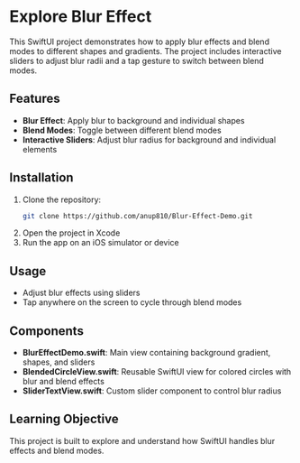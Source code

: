 # Explore Blur Effect

This SwiftUI project demonstrates how to apply blur effects and blend modes to different shapes and gradients. The project includes interactive sliders to adjust blur radii and a tap gesture to switch between blend modes.

## Features

* **Blur Effect**: Apply blur to background and individual shapes
* **Blend Modes**: Toggle between different blend modes
* **Interactive Sliders**: Adjust blur radius for background and individual elements

## Installation

1. Clone the repository:
   ```bash
   git clone https://github.com/anup810/Blur-Effect-Demo.git
   ```
2. Open the project in Xcode
3. Run the app on an iOS simulator or device

## Usage

* Adjust blur effects using sliders
* Tap anywhere on the screen to cycle through blend modes

## Components

* **BlurEffectDemo.swift**: Main view containing background gradient, shapes, and sliders
* **BlendedCircleView.swift**: Reusable SwiftUI view for colored circles with blur and blend effects
* **SliderTextView.swift**: Custom slider component to control blur radius

## Learning Objective

This project is built to explore and understand how SwiftUI handles blur effects and blend modes.


